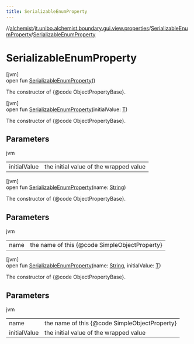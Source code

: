 ```yaml
---
title: SerializableEnumProperty
---
```

//[alchemist](../../../index.html)/[it.unibo.alchemist.boundary.gui.view.properties](../index.html)/[SerializableEnumProperty](index.html)/[SerializableEnumProperty](-serializable-enum-property.html)



# SerializableEnumProperty



[jvm]\
open fun [SerializableEnumProperty](-serializable-enum-property.html)()



The constructor of {@code ObjectPropertyBase}.





[jvm]\
open fun [SerializableEnumProperty](-serializable-enum-property.html)(initialValue: [T](../../it.unibo.alchemist.boundary.monitor/-f-x-step-monitor/index.html))



The constructor of {@code ObjectPropertyBase}.



## Parameters


jvm

| | |
|---|---|
| initialValue | the initial value of the wrapped value |





[jvm]\
open fun [SerializableEnumProperty](-serializable-enum-property.html)(name: [String](https://docs.oracle.com/javase/8/docs/api/java/lang/String.html))



The constructor of {@code ObjectPropertyBase}.



## Parameters


jvm

| | |
|---|---|
| name | the name of this {@code SimpleObjectProperty} |





[jvm]\
open fun [SerializableEnumProperty](-serializable-enum-property.html)(name: [String](https://docs.oracle.com/javase/8/docs/api/java/lang/String.html), initialValue: [T](../../it.unibo.alchemist.boundary.monitor/-f-x-step-monitor/index.html))



The constructor of {@code ObjectPropertyBase}.



## Parameters


jvm

| | |
|---|---|
| name | the name of this {@code SimpleObjectProperty} |
| initialValue | the initial value of the wrapped value |




